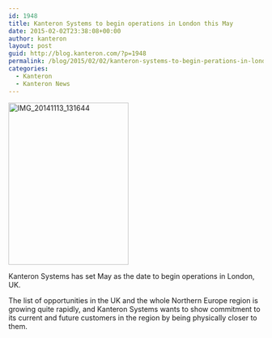 ```yaml
---
id: 1948
title: Kanteron Systems to begin operations in London this May
date: 2015-02-02T23:38:08+00:00
author: kanteron
layout: post
guid: http://blog.kanteron.com/?p=1948
permalink: /blog/2015/02/02/kanteron-systems-to-begin-perations-in-london-this-may/
categories:
  - Kanteron
  - Kanteron News
---
```

[<img class=" aligncenter" src="https://farm6.staticflickr.com/5604/15797089156_17de58feb7_n.jpg" alt="IMG_20141113_131644" width="237" height="320" />](https://www.flickr.com/photos/jcortell/15797089156 "IMG_20141113_131644 by Jorge Cortell, on Flickr")

Kanteron Systems has set May as the date to begin operations in London, UK.

The list of opportunities in the UK and the whole Northern Europe region is growing quite rapidly, and Kanteron Systems wants to show commitment to its current and future customers in the region by being physically closer to them.